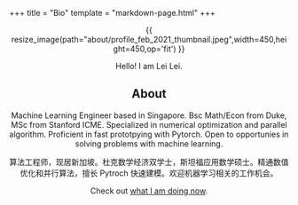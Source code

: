 +++
title = "Bio"
template = "markdown-page.html"
+++

<div align="center">

{{ resize_image(path="about/profile_feb_2021_thumbnail.jpeg",width=450,height=450,op='fit') }}

Hello! I am Lei Lei.

## About

Machine Learning Engineer based in Singapore.
Bsc Math/Econ from Duke, MSc from Stanford ICME.
Specialized in numerical optimization and parallel algorithm.
Proficient in fast prototpying with Pytorch.
Open to opportunies in solving problems with machine learning.

算法工程师，现居新加坡。杜克数学经济双学士，斯坦福应用数学硕士。精通数值优化和并行算法，擅长 Pytroch 快速建模。欢迎机器学习相关的工作机会。

Check out [what I am doing now](@/now/may-2024.md).

</div>